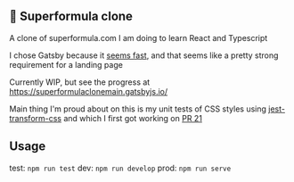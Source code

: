 ## 🚀 Superformula clone
A clone of superformula.com I am doing to learn React and Typescript

I chose Gatsby because it [seems fast](https://www.gatsbyjs.com/blog/comparing-website-performance-gatsby-vs-next-vs-nuxt/), and that seems like a pretty strong requirement for a landing page

Currently WIP, but see the progress at https://superformulaclonemain.gatsbyjs.io/

Main thing I'm proud about on this is my unit tests of CSS styles using [jest-transform-css](https://github.com/dferber90/jest-transform-css) and which I first got working on [PR 21](https://github.com/syntapy/superformula_clone/pull/21)

## Usage

test: `npm run test`
dev: `npm run develop`
prod: `npm run serve`
